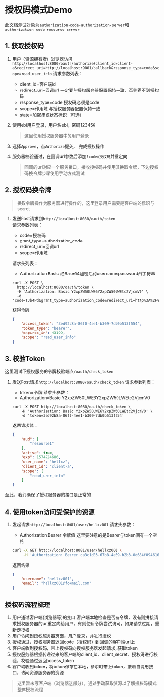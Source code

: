# 授权码模式Demo
此文档测试对象为`authorization-code-authorization-server`和`authorization-code-resource-server`
## 1. 获取授权码
1. 用户（资源拥有者）浏览器访问  
`http://localhost:8080/oauth/authorize?client_id=client-a&redirect_uri=http://localhost:9001/callback&response_type=code&scope=read_user_info`
    请求参数列表：
    - client_id=客户端id
    - redirect_uri=回调url 一定要与授权服务器配置保持一致，否则得不到授权码
    - response_type=code 授权码必须是code
    - scope=作用域 与授权服务器配置保持一致
    - state=加密串或状态标识（可选）
    
2. 使用ebi用户登录，用户名ebi，密码123456  
    > 这里使用授权服务器中的用户登录

3. 选择`Approve`，点`Authorize`提交， 完成授权操作 
4. 服务器校验通过，在回调url参数后添加`?code=授权码`并重定向
    > 回调的url对应一个服务接口，接收授权码并使用其换取令牌，下边授权码换令牌步骤使用手动方式测试

## 2. 授权码换令牌
> 换取令牌操作为服务器进行操作的，这里登录用户需要是客户端的标识与secret

1. 发送Post请求到`http://localhost:8080/oauth/token`  
    请求参数列表：
    - code=授权码
    - grant_type=authorization_code
    - redirect_uri=回调url
    - scope=作用域
    
    请求头列表：
    - Authorization:Basic 经Base64加密后的username:password的字符串

    ```
    curl -X POST \
      http://localhost:8080/oauth/token \
      -H 'Authorization: Basic Y2xpZW50LWE6Y2xpZW50LWEtc2VjcmV0' \
      -d 'code=TJb4Pd&grant_type=authorization_code&redirect_uri=http%3A%2F%2Flocalhost%3A9001%2Fcallback&scope=read_user_info'
    ```
    
    获得令牌
    ```json
    {
        "access_token": "3ed92b8a-86f0-4ee1-b309-7db0b513f554",
        "token_type": "bearer",
        "expires_in": 43199,
        "scope": "read_user_info"
    }
    ```

## 3. 校验Token

这里测试下授权服务的令牌校验端点`/oauth/check_token`
1. 发送Post请求`http://localhost:8080/oauth/check_token`
    请求参数列表：
    - token=令牌
    请求头参数：
    - Authorization=Basic Y2xpZW50LWE6Y2xpZW50LWEtc2VjcmV0
    
    ```
    curl -X POST http://localhost:8080/oauth/check_token \
        -H 'Authorization: Basic Y2xpZW50LWE6Y2xpZW50LWEtc2VjcmV0' \
        -d 'token=3ed92b8a-86f0-4ee1-b309-7db0b513f554'
    ```

    返回请求体：
    ```json
    {
        "aud": [
            "resource1"
        ],
        "active": true,
        "exp": 1574724686,
        "user_name": "hellxz",
        "client_id": "client-a",
        "scope": [
            "read_user_info"
        ]
    }
    ```
至此，我们确保了授权服务器的接口是正常的

## 4. 使用token访问受保护的资源
1. 发起请求`http://localhost:8081/user/hellxz001`
    请求头参数：
    - Authorization:Bearer 令牌值  这里要注意的是Bearer与token间有一个空格

    ```bash
    curl -X GET http://localhost:8081/user/hellxz001 \
         -H 'Authorization: Bearer ca3c1d03-67b8-4e39-b2b3-0d634f094610'
    ```

    返回结果
    ```json
    {
        "username": "hellxz001",
        "email": "hellxz001@foxmail.com"
    }
    ```

## 授权码流程梳理
1. 用户通过客户端(浏览器等)的接口 客户端本地检查是否有令牌，没有则拼接请求授权服务器的url重定向给用户，有则使用令牌尝试访问，如果请求过期，重新走授权
2. 用户访问到授权服务器页面，用户登录，并进行授权
3. 授权通过，授权服务器返回code（授权码）到回调的客户端url上
4. 客户端收到授权码，带上授权码向授权服务器发起请求, 获取token
4. 授权服务器根据传递过来的客户端的client_id、client_secret、授权码进行校验，校验通过返回access_token
5. 客户端收到token，将token保存在本地，请求时带上token，接着自调用接口，访问资源服务器的资源

> 这里暂未写客户端（浏览器这部分），通过手动获取资源以了解授权码模式整体授权流程